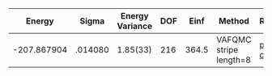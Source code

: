 | Energy      | Sigma   | Energy Variance | DOF | Einf  | Method                 | Reference |
|-------------|---------|-----------------|-----|-------|------------------------|-----------|
| -207.867904 | .014080 | 1.85(33)        | 216 | 364.5 | VAFQMC stripe length=8 | [paper](https://journals.aps.org/prb/abstract/10.1103/PhysRevB.107.115133) [code](git-scm.sissa.it:TurboLattice/HST_AAD/example/16x16/U8/stripel8doping1su8m4/b1.3n/pbc) |
